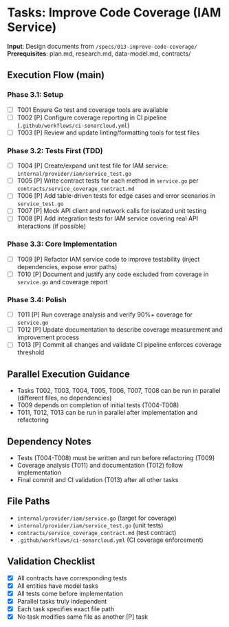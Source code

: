 # Tasks: Improve Code Coverage (IAM Service)

**Input**: Design documents from `/specs/013-improve-code-coverage/`
**Prerequisites**: plan.md, research.md, data-model.md, contracts/

## Execution Flow (main)

### Phase 3.1: Setup
- [ ] T001 Ensure Go test and coverage tools are available
- [ ] T002 [P] Configure coverage reporting in CI pipeline (`.github/workflows/ci-sonarcloud.yml`)
- [ ] T003 [P] Review and update linting/formatting tools for test files

### Phase 3.2: Tests First (TDD)
- [ ] T004 [P] Create/expand unit test file for IAM service: `internal/provider/iam/service_test.go`
- [ ] T005 [P] Write contract tests for each method in `service.go` per `contracts/service_coverage_contract.md`
- [ ] T006 [P] Add table-driven tests for edge cases and error scenarios in `service_test.go`
- [ ] T007 [P] Mock API client and network calls for isolated unit testing
- [ ] T008 [P] Add integration tests for IAM service covering real API interactions (if possible)

### Phase 3.3: Core Implementation
- [ ] T009 [P] Refactor IAM service code to improve testability (inject dependencies, expose error paths)
- [ ] T010 [P] Document and justify any code excluded from coverage in `service.go` and coverage report

### Phase 3.4: Polish
- [ ] T011 [P] Run coverage analysis and verify 90%+ coverage for `service.go`
- [ ] T012 [P] Update documentation to describe coverage measurement and improvement process
- [ ] T013 [P] Commit all changes and validate CI pipeline enforces coverage threshold

## Parallel Execution Guidance
- Tasks T002, T003, T004, T005, T006, T007, T008 can be run in parallel (different files, no dependencies)
- T009 depends on completion of initial tests (T004-T008)
- T011, T012, T013 can be run in parallel after implementation and refactoring

## Dependency Notes
- Tests (T004-T008) must be written and run before refactoring (T009)
- Coverage analysis (T011) and documentation (T012) follow implementation
- Final commit and CI validation (T013) after all other tasks

## File Paths
- `internal/provider/iam/service.go` (target for coverage)
- `internal/provider/iam/service_test.go` (unit tests)
- `contracts/service_coverage_contract.md` (test contract)
- `.github/workflows/ci-sonarcloud.yml` (CI coverage enforcement)

## Validation Checklist
- [x] All contracts have corresponding tests
- [x] All entities have model tasks
- [x] All tests come before implementation
- [x] Parallel tasks truly independent
- [x] Each task specifies exact file path
- [x] No task modifies same file as another [P] task
